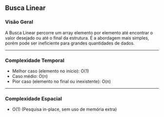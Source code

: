 ## Busca Linear

### Visão Geral

A Busca Linear percorre um array elemento por elemento até encontrar o valor desejado ou até o final da estrutura. É a abordagem mais simples, porém pode ser ineficiente para grandes quantidades de dados.

---

### Complexidade Temporal

- Melhor caso (elemento no início): O(1)
- Caso médio: O(n)
- Pior caso (elemento no final ou inexistente): O(n)

---

### Complexidade Espacial

- O(1) (Pesquisa in-place, sem uso de memória extra)